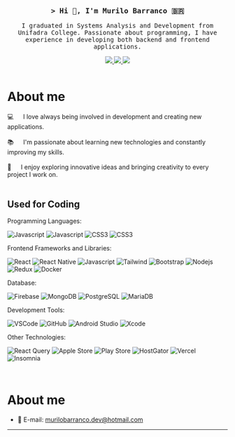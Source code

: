 <!-- Intro  -->
<h3 align="center">
        <samp>&gt; Hi 👋, I'm
                Murilo Barranco 🇧🇷
        </samp>
</h3>

<p align="center">
        <samp>I graduated in Systems Analysis and Development from Unifadra College. Passionate about programming, I have experience in developing both backend and frontend applications.
        </samp>
</p>

<p align="center">
 <a href="https://www.linkedin.com/in/murilo-barranco-8b65871bb/" target="_blank">
  <img src="https://img.shields.io/badge/LinkedIn-0077B5?style=for-the-badge&logo=linkedin&logoColor=white"/>
 </a>     
 <a href="https://x.com/MuriloBarranco" target="_blank">
  <img src="https://img.shields.io/badge/Twitter-1DA1F2?style=for-the-badge&logo=twitter&logoColor=white"/>
 </a>
<a href="https://www.instagram.com/murilo_barranco/" target="_blank">
  <img src="https://img.shields.io/badge/Instagram-fe4164?style=for-the-badge&logo=instagram&logoColor=white"/>
 </a>
<br/>
<br/>

# About me

<p>
💻 &emsp; I love always being involved in development and creating new applications. <br/><br/>
📚 &emsp; I'm passionate about learning new technologies and constantly improving my skills. <br/><br/>
🚀 &emsp; I enjoy exploring innovative ideas and bringing creativity to every project I work on. <br/><br/>
</p>

## Used for Coding

Programming Languages:

![Javascript](https://img.shields.io/badge/Typescript-007acc?style=for-the-badge&labelColor=black&logo=typescript&logoColor=007acc)
![Javascript](https://img.shields.io/badge/Javascript-F0DB4F?style=for-the-badge&labelColor=black&logo=javascript&logoColor=F0DB4F)
![CSS3](https://img.shields.io/badge/HTML5-E34F26?style=for-the-badge&logo=html5&logoColor=white)
![CSS3](https://img.shields.io/badge/CSS3-1572B6?style=for-the-badge&logo=css3&logoColor=white)

Frontend Frameworks and Libraries:

![React](https://img.shields.io/badge/-React-61DBFB?style=for-the-badge&labelColor=black&logo=react&logoColor=61DBFB)
![React Native](https://img.shields.io/badge/React_Native-20232A?style=for-the-badge&logo=react&logoColor=61DAFB)
![Javascript](https://img.shields.io/badge/Next.js-000000?style=for-the-badge&logo=nextdotjs&logoColor=white)
![Tailwind](https://img.shields.io/badge/Tailwind_CSS-092749?style=for-the-badge&logo=tailwindcss&logoColor=06B6D4&labelColor=000000)
![Bootstrap](https://img.shields.io/badge/Bootstrap-563D7C?style=for-the-badge&logo=bootstrap&logoColor=white)
![Nodejs](https://img.shields.io/badge/Nodejs-3C873A?style=for-the-badge&labelColor=black&logo=node.js&logoColor=3C873A)
![Redux](https://img.shields.io/badge/Redux-593D88?style=for-the-badge&logo=redux&logoColor=white)
![Docker](https://img.shields.io/badge/Docker-2496ED?style=for-the-badge&logo=docker&logoColor=white)

Database:

![Firebase](https://img.shields.io/badge/Firebase-FFCA28?style=for-the-badge&logo=firebase&logoColor=black)
![MongoDB](https://img.shields.io/badge/MongoDB-47A248?style=for-the-badge&logo=mongodb&logoColor=white)
![PostgreSQL](https://img.shields.io/badge/PostgreSQL-336791?style=for-the-badge&logo=postgresql&logoColor=white)
![MariaDB](https://img.shields.io/badge/MariaDB-003545?style=for-the-badge&logo=mariadb&logoColor=white)

Development Tools:

![VSCode](https://img.shields.io/badge/Visual_Studio-0078d7?style=for-the-badge&logo=visual%20studio&logoColor=white)
![GitHub](https://img.shields.io/badge/GitHub-181717?style=for-the-badge&logo=github&logoColor=white)
![Android Studio](https://img.shields.io/badge/Android_Studio-3DDC84?style=for-the-badge&logo=android-studio&logoColor=white)
![Xcode](https://img.shields.io/badge/Xcode-147EFB?style=for-the-badge&logo=xcode&logoColor=white)

Other Technologies:

![React Query](https://img.shields.io/badge/-React_Query-FF4154?style=for-the-badge&logo=react%20query&logoColor=white)
![Apple Store](https://img.shields.io/badge/Apple_Store-000000?style=for-the-badge&logo=apple&logoColor=white)
![Play Store](https://img.shields.io/badge/Play_Store-414141?style=for-the-badge&logo=google-play&logoColor=white)
![HostGator](https://img.shields.io/badge/HostGator-00CCBE?style=for-the-badge&logoColor=white)
![Vercel](https://img.shields.io/badge/Vercel-000000?style=for-the-badge&logo=vercel&logoColor=white)
![Insomnia](https://img.shields.io/badge/Insomnia-5849BE?style=for-the-badge&logo=insomnia&logoColor=white)

<br/>

# About me

- 📧 E-mail: murilobarranco.dev@hotmail.com
<hr/>
